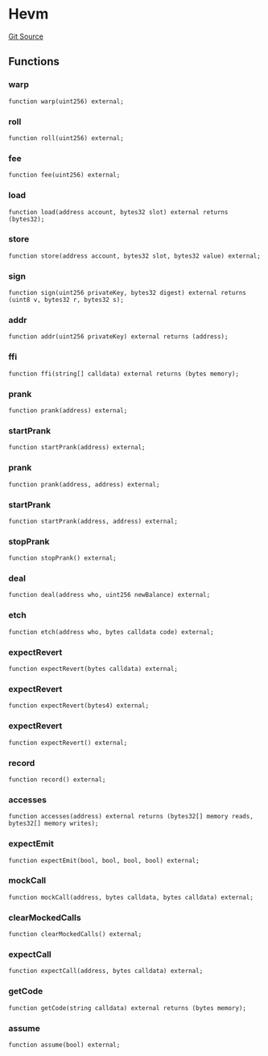 # Hevm
[Git Source](https://github.com/alchemix-finance/alchemix-v2-dao/blob/ede6fa522daa0fff2c20e5420d5e76d74abb70c3/src/test/utils/Hevm.sol)


## Functions
### warp


```solidity
function warp(uint256) external;
```

### roll


```solidity
function roll(uint256) external;
```

### fee


```solidity
function fee(uint256) external;
```

### load


```solidity
function load(address account, bytes32 slot) external returns (bytes32);
```

### store


```solidity
function store(address account, bytes32 slot, bytes32 value) external;
```

### sign


```solidity
function sign(uint256 privateKey, bytes32 digest) external returns (uint8 v, bytes32 r, bytes32 s);
```

### addr


```solidity
function addr(uint256 privateKey) external returns (address);
```

### ffi


```solidity
function ffi(string[] calldata) external returns (bytes memory);
```

### prank


```solidity
function prank(address) external;
```

### startPrank


```solidity
function startPrank(address) external;
```

### prank


```solidity
function prank(address, address) external;
```

### startPrank


```solidity
function startPrank(address, address) external;
```

### stopPrank


```solidity
function stopPrank() external;
```

### deal


```solidity
function deal(address who, uint256 newBalance) external;
```

### etch


```solidity
function etch(address who, bytes calldata code) external;
```

### expectRevert


```solidity
function expectRevert(bytes calldata) external;
```

### expectRevert


```solidity
function expectRevert(bytes4) external;
```

### expectRevert


```solidity
function expectRevert() external;
```

### record


```solidity
function record() external;
```

### accesses


```solidity
function accesses(address) external returns (bytes32[] memory reads, bytes32[] memory writes);
```

### expectEmit


```solidity
function expectEmit(bool, bool, bool, bool) external;
```

### mockCall


```solidity
function mockCall(address, bytes calldata, bytes calldata) external;
```

### clearMockedCalls


```solidity
function clearMockedCalls() external;
```

### expectCall


```solidity
function expectCall(address, bytes calldata) external;
```

### getCode


```solidity
function getCode(string calldata) external returns (bytes memory);
```

### assume


```solidity
function assume(bool) external;
```

